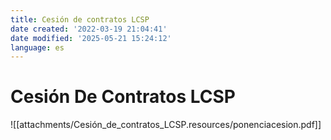 ```yaml
---
title: Cesión de contratos LCSP
date created: '2022-03-19 21:04:41'
date modified: '2025-05-21 15:24:12'
language: es
---
```


# Cesión De Contratos LCSP

![[attachments/Cesión_de_contratos_LCSP.resources/ponenciacesion.pdf]]